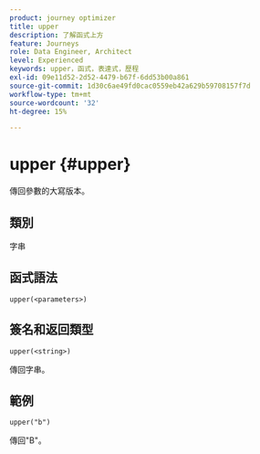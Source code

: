 ```yaml
---
product: journey optimizer
title: upper
description: 了解函式上方
feature: Journeys
role: Data Engineer, Architect
level: Experienced
keywords: upper，函式，表達式，歷程
exl-id: 09e11d52-2d52-4479-b67f-6dd53b00a861
source-git-commit: 1d30c6ae49fd0cac0559eb42a629b59708157f7d
workflow-type: tm+mt
source-wordcount: '32'
ht-degree: 15%

---
```


# upper {#upper}

傳回參數的大寫版本。

## 類別

字串

## 函式語法

`upper(<parameters>)`

## 簽名和返回類型

`upper(<string>)`

傳回字串。

## 範例

`upper("b")`

傳回&quot;B&quot;。
